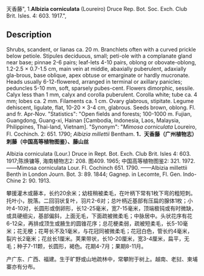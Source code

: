 天香藤",
1.**Albizia corniculata** (Loureiro) Druce Rep. Bot. Soc. Exch. Club Brit. Isles. 4: 603. 1917.",

## Description
Shrubs, scandent, or lianas ca. 20 m. Branchlets often with a curved prickle below petiole. Stipules deciduous, small; peti-ole with a complanate gland near base; pinnae 2-6 pairs; leaf-lets 4-10 pairs, oblong or obovate-oblong, 1.2-2.5 × 0.7-1.5 cm, main vein at middle, abaxially puberulent, adaxially gla-brous, base oblique, apex obtuse or emarginate or hardly mucronate. Heads usually 6-12-flowered, arranged in terminal or axillary panicles; peduncles 5-10 mm, soft, sparsely pubes-cent. Flowers dimorphic, sessile. Calyx less than 1 mm, calyx and corolla puberulent. Corolla white; tube ca. 4 mm; lobes ca. 2 mm. Filaments ca. 1 cm. Ovary glabrous, stipitate. Legume dehiscent, ligulate, flat, 10-20 × 3-4 cm, glabrous. Seeds brown, oblong. Fl. and fr. Apr-Nov.
  "Statistics": "Open fields and forests; 100-1000 m. Fujian, Guangdong, Guang-xi, Hainan [Cambodia, Indonesia, Laos, Malaysia, Philippines, Thai-land, Vietnam].
  "Synonym": "*Mimosa corniculata* Loureiro, Fl. Cochinch. 2: 651. 1790; *Albizia millettii* Bentham.
**1．天香藤（广州植物志）刺藤（中国高等植物图鉴）、藤山丝**

Albizia corniculata (Lour.) Druce in Rept. Bot. Exch. Club Brit. Isles 4: 603. 1917;陈焕镛等, 海南植物志2: 208. 图409. 1965; 中国高等植物图鉴2: 321. 1972.——Mimosa corniculata Lour. Fl. Cochinch 651. 1790. ——Albizia millettii Benth in London Journ. Bot. 3: 89. 1844; Gagnep. in Lecomte, Fl. Gen. Indo-Chine 2: 90. 1913.

攀援灌木或藤本，长约20余米；幼枝稍被柔毛，在叶柄下常有1枚下弯的粗短刺。托叶小，脱落。二回羽状复叶，羽片2-6对；总叶柄近基部有压扁的腺体1枚；小叶4-10对，长圆形或倒卵形，长12-25毫米，宽7-15毫米，顶端极钝或有时微缺，或具硬细尖，基部偏斜，上面无毛，下面疏被微柔毛；中脉居中。头状花序有花6-12朵，再排成顶生或腋生的圆锥花序；总花梗柔弱，疏被短柔毛，长5-10毫米；花无梗；花萼长不及1毫米，与花冠同被微柔毛；花冠白色，管长约4毫米，裂片长2毫米；花丝长1厘米。荚果带状，长10-20厘米，宽3-4厘米，扁平，无毛；种子7-11颗，长圆形，褐色。花期4-7月；果期8-11月。

产广东、广西、福建。生于旷野或山地疏林中，常攀附于树上。越南、老挝、柬埔寨亦有分布。
